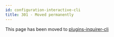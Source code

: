 ```yaml
---
id: configuration-interactive-cli
title: 301 - Moved permanently
---
```


This page has been moved to [plugins-inquirer-cli](plugins-inquirer-cli.md)
